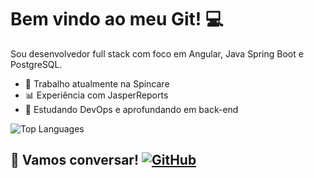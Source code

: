 # Bem vindo ao meu Git! :computer:

Sou desenvolvedor full stack com foco em Angular, Java Spring Boot e PostgreSQL.

- 💼 Trabalho atualmente na Spincare
- 📊 Experiência com JasperReports
- 🔧 Estudando DevOps e aprofundando em back-end

![Top Languages](https://github-readme-stats.vercel.app/api/top-langs/?username=Rafael-Alex-Hammes&layout=compact)

## 💬 Vamos conversar! [![GitHub](https://img.shields.io/badge/-GitHub-181717?style=flat&logo=github&logoColor=white)](https://github.com/Rafael-Alex-Hammes)

